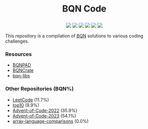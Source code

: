 # <p align="center">BQN Code</p>

<p align="center">
    <a href="https://github.com/codereport/bqn-code/issues" alt="contributions welcome">
        <img src="https://img.shields.io/badge/contributions-welcome-brightgreen.svg?style=flat" /></a>
    <a href="https://lbesson.mit-license.org/" alt="MIT license">
        <img src="https://img.shields.io/badge/License-MIT-blue.svg" /></a>        
    <a href="mlochbaum.github.io/BQN">
        <img src="https://img.shields.io/badge/BQN-1.0-ff69b4.svg"/></a>
    <a href="https://github.com/codereport?tab=followers" alt="GitHub followers">
        <img src="https://img.shields.io/github/followers/codereport.svg?style=social&label=Follow" /></a>
    <a href="https://GitHub.com/codereport/bqn-code/stargazers/" alt="GitHub stars">
        <img src="https://img.shields.io/github/stars/codereport/bqn-code.svg?style=social&label=Star" /></a>
    <a href="https://twitter.com/code_report" alt="Twitter">
        <img src="https://img.shields.io/twitter/follow/code_report.svg?style=social&label=@code_report" /></a>
</p>

This repository is a compilation of [BQN](mlochbaum.github.io/BQN) solutions to various coding challenges.

### Resources

* [BQNPAD](https://bqnpad.mechanize.systems/)
* [BQNCrate](https://mlochbaum.github.io/bqncrate/)
* [bqn-libs](https://github.com/mlochbaum/bqn-libs)

### Other Repositories (BQN%)

* [LeetCode](https://github.com/codereport/LeetCode) (11.7%)
* [top10](https://github.com/codereport/top10) (9.9%)
* [Advent-of-Code-2022](https://github.com/codereport/Advent-of-Code-2022) (35.9%)
* [Advent-of-Code-2023](https://github.com/codereport/Advent-of-Code-2023) (54.1%)
* [array-language-comparisons](https://github.com/codereport/array-language-comparisons) (0.0%)
